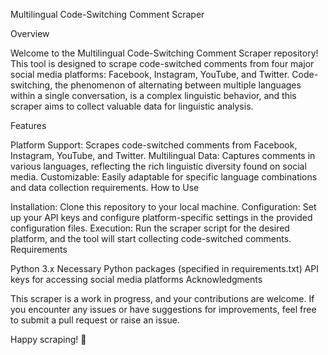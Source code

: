 Multilingual Code-Switching Comment Scraper

Overview

Welcome to the Multilingual Code-Switching Comment Scraper repository! This tool is designed to scrape code-switched comments from four major social media platforms: Facebook, Instagram, YouTube, and Twitter. Code-switching, the phenomenon of alternating between multiple languages within a single conversation, is a complex linguistic behavior, and this scraper aims to collect valuable data for linguistic analysis.

Features

Platform Support: Scrapes code-switched comments from Facebook, Instagram, YouTube, and Twitter.
Multilingual Data: Captures comments in various languages, reflecting the rich linguistic diversity found on social media.
Customizable: Easily adaptable for specific language combinations and data collection requirements.
How to Use

Installation: Clone this repository to your local machine.
Configuration: Set up your API keys and configure platform-specific settings in the provided configuration files.
Execution: Run the scraper script for the desired platform, and the tool will start collecting code-switched comments.
Requirements

Python 3.x
Necessary Python packages (specified in requirements.txt)
API keys for accessing social media platforms
Acknowledgments

This scraper is a work in progress, and your contributions are welcome. If you encounter any issues or have suggestions for improvements, feel free to submit a pull request or raise an issue.

Happy scraping! 🚀
